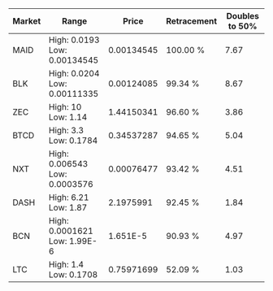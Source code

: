 | Market | Range | Price| Retracement | Doubles to 50% |
| --- | --- | --- | --- | --- |
| MAID | High: 0.0193<br />Low: 0.00134545 | 0.00134545 | 100.00 % | 7.67 |
| BLK | High: 0.0204<br />Low: 0.00111335 | 0.00124085 | 99.34 % | 8.67 |
| ZEC | High: 10<br />Low: 1.14 | 1.44150341 | 96.60 % | 3.86 |
| BTCD | High: 3.3<br />Low: 0.1784 | 0.34537287 | 94.65 % | 5.04 |
| NXT | High: 0.006543<br />Low: 0.0003576 | 0.00076477 | 93.42 % | 4.51 |
| DASH | High: 6.21<br />Low: 1.87 | 2.1975991 | 92.45 % | 1.84 |
| BCN | High: 0.0001621<br />Low: 1.99E-6 | 1.651E-5 | 90.93 % | 4.97 |
| LTC | High: 1.4<br />Low: 0.1708 | 0.75971699 | 52.09 % | 1.03 |
